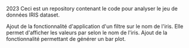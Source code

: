 2023
Ceci est un repository contenant le code pour analyser le jeu de données IRIS dataset.

Ajout de la fonctionnalité d'application d'un filtre sur le nom de l'iris. Elle permet d'afficher les valeurs par selon le nom de l'iris.
Ajout de la fonctionnalité permettant de générer un bar plot.

